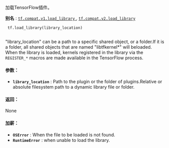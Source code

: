 加载TensorFlow插件。

**别名** : [ `tf.compat.v1.load_library` ](/api_docs/python/tf/load_library), [ `tf.compat.v2.load_library` ](/api_docs/python/tf/load_library)

```
 tf.load_library(library_location)
 
```

"library_location" can be a path to a specific shared object, or a folder.If it is a folder, all shared objects that are named "libtfkernel*" will beloaded. When the library is loaded, kernels registered in the library via the `REGISTER_*`  macros are made available in the TensorFlow process.

#### 参数：
- **`library_location`** : Path to the plugin or the folder of plugins.Relative or absolute filesystem path to a dynamic library file or folder.


#### 返回：
None

#### 加薪：
- **`OSError`** : When the file to be loaded is not found.
- **`RuntimeError`** : when unable to load the library.
